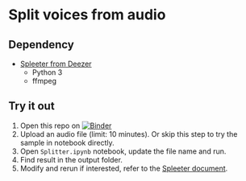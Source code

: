 # Split voices from audio

## Dependency

* [Spleeter from Deezer](https://github.com/deezer/spleeter)
  * Python 3
  * ffmpeg

## Try it out

1. Open this repo on [![Binder](https://mybinder.org/badge_logo.svg)](https://mybinder.org/v2/gh/boltomli/spleter/master)
1. Upload an audio file (limit: 10 minutes). Or skip this step to try the sample in notebook directly.
1. Open `Splitter.ipynb` notebook, update the file name and run.
1. Find result in the output folder.
1. Modify and rerun if interested, refer to the [Spleeter document](https://github.com/deezer/spleeter/wiki/2.-Getting-started).